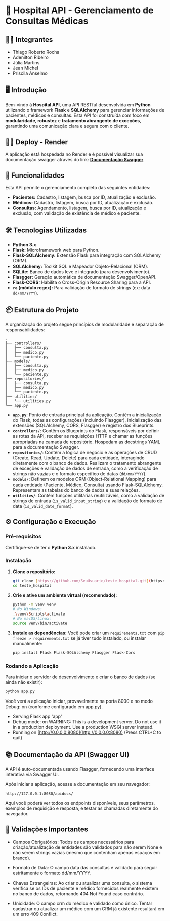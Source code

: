 # 🏥 Hospital API - Gerenciamento de Consultas Médicas

## 👨‍💻 Integrantes

* Thiago Roberto Rocha
* Adenilton Ribeiro 
* Júlia Martins
* Jean Michel
* Priscila Anselmo

## 🖥️ Introdução 

Bem-vindo à **Hospital API**, uma API RESTful desenvolvida em **Python** utilizando o framework **Flask** e **SQLAlchemy** para gerenciar informações de pacientes, médicos e consultas. Esta API foi construída com foco em **modularidade, robustez** e **tratamento abrangente de exceções**, garantindo uma comunicação clara e segura com o cliente.

## 🤖🌐 Deploy - Render

A aplicação está hospedada no Render e é possível visualizar sua documentação swagger através do link: **[Documentação Swagger](https://system-hospital-project.onrender.com/apidocs/)**

## 🚀 Funcionalidades

Esta API permite o gerenciamento completo das seguintes entidades:

* **Pacientes:** Cadastro, listagem, busca por ID, atualização e exclusão.
* **Médicos:** Cadastro, listagem, busca por ID, atualização e exclusão.
* **Consultas:** Agendamento, listagem, busca por ID, atualização e exclusão, com validação de existência de médico e paciente.

## 🛠️ Tecnologias Utilizadas

* **Python 3.x**
* **Flask:** Microframework web para Python.
* **Flask-SQLAlchemy:** Extensão Flask para integração com SQLAlchemy (ORM).
* **SQLAlchemy:** Toolkit SQL e Mapeador Objeto-Relacional (ORM).
* **SQLite:** Banco de dados leve e integrado (para desenvolvimento).
* **Flasgger:** Geração automática de documentação Swagger/OpenAPI.
* **Flask-CORS:** Habilita o Cross-Origin Resource Sharing para a API.
* **`re` (módulo regex):** Para validação de formato de strings (ex: data `dd/mm/YYYY`).

## 📦 Estrutura do Projeto

A organização do projeto segue princípios de modularidade e separação de responsabilidades:

```
.
├── controllers/
│   ├── consulta.py
│   ├── medico.py
│   └── paciente.py
├── models/
│   ├── consulta.py
│   ├── medico.py
│   └── paciente.py
├── repositories/
│   ├── consulta.py
│   ├── medico.py
│   └── paciente.py
├── utilities/
│   └── utilities.py
└── app.py

``` 

* **`app.py`**: Ponto de entrada principal da aplicação. Contém a inicialização do Flask, todas as configurações (incluindo Flasgger), inicialização das extensões (SQLAlchemy, CORS, Flasgger) e registro dos Blueprints.
* **`controllers/`**: Contêm os Blueprints do Flask, responsáveis por definir as rotas da API, receber as requisições HTTP e chamar as funções apropriadas na camada de repositório. Hospedam as docstrings YAML para a documentação Swagger.
* **`repositories/`**: Contêm a lógica de negócio e as operações de CRUD (Create, Read, Update, Delete) para cada entidade, interagindo diretamente com o banco de dados. Realizam o tratamento abrangente de exceções e validação de dados de entrada, como a verificação de strings não vazias e o formato específico de datas (`dd/mm/YYYY`).
* **`models/`**: Definem os modelos ORM (Object-Relational Mapping) para cada entidade (Paciente, Médico, Consulta) usando Flask-SQLAlchemy. Representam as tabelas do banco de dados e suas relações.
* **`utilities/`**: Contém funções utilitárias reutilizáveis, como a validação de strings de entrada (`is_valid_input_string`) e a validação de formato de data (`is_valid_date_format`).

## ⚙️ Configuração e Execução

### Pré-requisitos

Certifique-se de ter o **Python 3.x** instalado.

### Instalação

1.  **Clone o repositório:**
    ```bash
    git clone [https://github.com/SeuUsuario/teste_hospital.git](https://github.com/SeuUsuario/teste_hospital.git) # Substitua pelo seu link do GitHub
    cd teste_hospital
    ```
2.  **Crie e ative um ambiente virtual (recomendado):**
    ```bash
    python -m venv venv
    # No Windows:
    .\venv\Scripts\activate
    # No macOS/Linux:
    source venv/bin/activate
    ```
3.  **Instale as dependências:**
    Você pode criar um `requirements.txt` com `pip freeze > requirements.txt` se já tiver tudo instalado, ou instalar manualmente:
    ```bash
    pip install Flask Flask-SQLAlchemy Flasgger Flask-Cors
    ```

### Rodando a Aplicação

Para iniciar o servidor de desenvolvimento e criar o banco de dados (se ainda não existir):

```bash
python app.py
```

Você verá a aplicação iniciar, provavelmente na porta 8000 e no modo Debug: on (conforme configurado em app.py).

 * Serving Flask app 'app'
 * Debug mode: on
WARNING: This is a development server. Do not use it in a production deployment. Use a production WSGI server instead.
 * Running on [http://0.0.0.0:8080](http://0.0.0.0:8080) (Press CTRL+C to quit)

## 📚 Documentação da API (Swagger UI)

A API é auto-documentada usando Flasgger, fornecendo uma interface interativa via Swagger UI.

Após iniciar a aplicação, acesse a documentação em seu navegador:

```
http://127.0.0.1:8080/apidocs/
```

Aqui você poderá ver todos os endpoints disponíveis, seus parâmetros, exemplos de requisição e resposta, e testar as chamadas diretamente do navegador.

## 📝 Validações Importantes

* Campos Obrigatórios: Todos os campos necessários para criação/atualização de entidades são validados para não serem None e não serem strings vazias (mesmo que contenham apenas espaços em branco).

* Formato de Data: O campo data das consultas é validado para seguir estritamente o formato dd/mm/YYYY.

* Chaves Estrangeiras: Ao criar ou atualizar uma consulta, o sistema verifica se os IDs de paciente e médico fornecidos realmente existem no banco de dados, retornando 404 Not Found caso contrário.

* Unicidade: O campo crm do médico é validado como único. Tentar cadastrar ou atualizar um médico com um CRM já existente resultará em um erro 409 Conflict.